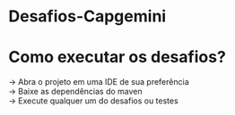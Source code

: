 # Desafios-Capgemini

# Como executar os desafios?

-> Abra o projeto em uma IDE de sua preferência<br>
-> Baixe as dependências do maven <br>
-> Execute qualquer um do desafios ou testes
